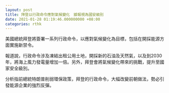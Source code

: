 ```yaml
---
layout: post
title: 拜登以行政命令應對氣候變化　據報視為國安級別
date: 2021-01-28 01:19:46.000000000 +08:00
categories: rthk
---
```


美國總統拜登將簽署一系列行政命令，以應對氣候變化為目標，包括在開採能源方面實施新禁令。

報道說，行政命令涉及凍結出租公用土地，開採新的石油及天然氣，以及到2030年，將海上風力發電量增加一倍。另外，拜登會將氣候變化帶來的挑戰，提升至國家安全級別。

分析指前總統特朗普削弱環保政策，拜登的行政命令，大幅改變前朝做法，勢必引發能源企業的強烈反彈。
